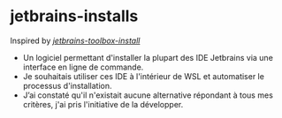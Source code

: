 # jetbrains-installs

Inspired by [_jetbrains-toolbox-install_](https://github.com/nagygergo/jetbrains-toolbox-install)

- Un logiciel permettant d'installer la plupart des IDE Jetbrains via une interface en ligne de commande.
- Je souhaitais utiliser ces IDE à l'intérieur de WSL et automatiser le processus d'installation.
- J’ai constaté qu'il n'existait aucune alternative répondant à tous mes critères, j'ai pris l'initiative de la développer.
